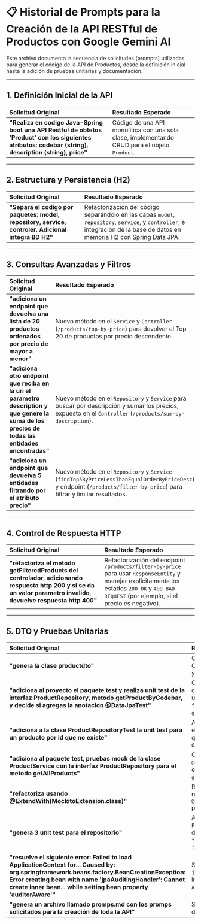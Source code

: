 # 📋 Historial de Prompts para la Creación de la API RESTful de Productos con Google Gemini AI

Este archivo documenta la secuencia de solicitudes (prompts) utilizadas para generar el código de la API de Productos, desde la definición inicial hasta la adición de pruebas unitarias y documentación.

---

## 1. Definición Inicial de la API

| Solicitud Original | Resultado Esperado |
| :--- | :--- |
| **"Realiza en codigo Java-Spring boot una API Restful de obtetos 'Product' con los siguientes atributos: codebar (string), description (string), price"** | Código de una API monolítica con una sola clase, implementando CRUD para el objeto `Product`. |

---

## 2. Estructura y Persistencia (H2)

| Solicitud Original | Resultado Esperado |
| :--- | :--- |
| **"Separa el codigo por paquetes: model, repository, service, controler. Adicional integra BD H2"** | Refactorización del código separándolo en las capas `model`, `repository`, `service`, y `controller`, e integración de la base de datos en memoria H2 con Spring Data JPA. |

---

## 3. Consultas Avanzadas y Filtros

| Solicitud Original | Resultado Esperado |
| :--- | :--- |
| **"adiciona un endpoint que devuelva una lista de 20 productos ordenados por precio de mayor a menor"** | Nuevo método en el `Service` y `Controller` (`/products/top-by-price`) para devolver el Top 20 de productos por precio descendente. |
| **"adiciona otro endpoint que reciba en la uri el parametro description y que genere la suma de los precios de todas las entidades encontradas"** | Nuevo método en el `Repository` y `Service` para buscar por descripción y sumar los precios, expuesto en el `Controller` (`/products/sum-by-description`). |
| **"adiciona un endpoint que devuelva 5 entidades filtrando por el atributo precio"** | Nuevo método en el `Repository` y `Service` (`findTop5ByPriceLessThanEqualOrderByPriceDesc`) y endpoint (`/products/filter-by-price`) para filtrar y limitar resultados. |

---

## 4. Control de Respuesta HTTP

| Solicitud Original | Resultado Esperado |
| :--- | :--- |
| **"refactoriza el metodo getFilteredProducts del controlador, adicionando respuesta http 200 y si se da un valor parametro invalido, devuelve respuesta http 400"** | Refactorización del endpoint `/products/filter-by-price` para usar `ResponseEntity` y manejar explícitamente los estados `200 OK` y `400 BAD REQUEST` (por ejemplo, si el precio es negativo). |

---

## 5. DTO y Pruebas Unitarias

| Solicitud Original | Resultado Esperado |
| :--- | :--- |
| **"genera la clase productdto"** | Creación del `ProductDTO` (Data Transfer Object) con sus atributos, constructores y métodos *getters/setters*. |
| **"adiciona al proyecto el paquete test y realiza unit test de la interfaz ProductRepository, metodo getProductByCodebar, y decide si agregas la anotacion @DataJpaTest"** | Configuración del paquete `test`, y creación de `ProductRepositoryTest` utilizando `@DataJpaTest` para probar `findById` (el equivalente a `getProductByCodebar`). |
| **"adiciona a la clase ProductRepositoryTest la unit test para un producto por id que no existe"** | Adición de un caso de prueba negativo en `ProductRepositoryTest` para verificar que `findById` devuelva un `Optional.empty()` para IDs inexistentes. |
| **"adiciona al paquete test, pruebas mock de la clase ProductService con la interfaz ProductRepository para el metodo getAllProducts"** | Creación de `ProductServiceTest` usando `@SpringBootTest` y Mockito para simular el repositorio y probar el método `getAllProducts`. |
| **"refactoriza usando @ExtendWith(MockitoExtension.class)"** | Refactorización de `ProductServiceTest` reemplazando `@SpringBootTest` por `@ExtendWith(MockitoExtension.class)` para pruebas unitarias más rápidas. |
| **"genera 3 unit test para el repositorio"** | Adición de 3 pruebas más a `ProductRepositoryTest` para los métodos de consulta personalizados: `findTop5ByPrice...` y `findByDescriptionContainingIgnoreCase`. |
| **"resuelve el siguiente error: Failed to load ApplicationContext for... Caused by: org.springframework.beans.factory.BeanCreationException: Error creating bean with name 'jpaAuditingHandler': Cannot create inner bean... while setting bean property 'auditorAware'"** | Solución al error común de `jpaAuditingHandler` sugiriendo la implementación de la interfaz `AuditorAware`. |
| **"genera un archivo llamado promps.md con los promps solicitados para la creación de toda la API"** | Solicitud actual que genera este documento. |